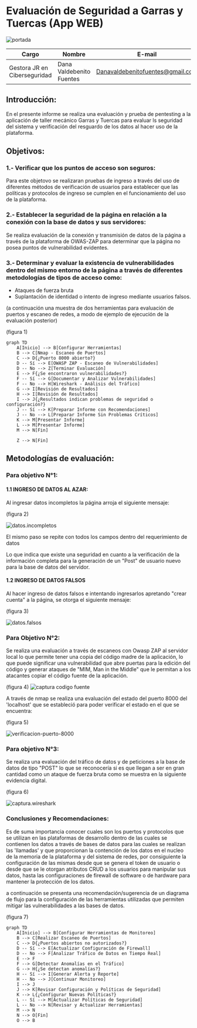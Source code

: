 <div style="max-width: 600px; margin: auto;">
</div>


# Evaluación de Seguridad a Garras y Tuercas (App WEB)

![portada](home.jpg)

| Cargo                       | Nombre                        | E-mail                             |
|-----------------------------|-------------------------------|------------------------------------|
| Gestora JR en Ciberseguridad | Dana Valdebenito Fuentes      | Danavaldebenitofuentes@gmail.com   |




## Introducción:

En el presente informe se realiza una evaluación y prueba de pentesting a la aplicación de taller mecánico Garras y Tuercas para evaluar ls seguridad del sistema y verificación del resguardo de los datos al hacer uso de la plataforma.

## Objetivos:

 ### 1.-  Verificar que los puntos de acceso son seguros:
 Para este objetovo se realizaran pruebas de ingreso a través del uso de diferentes métodos de verificación de usuarios para establecer que las políticas y protocolos de ingreso se cumplen en el funcionamiento del uso de la plataforma.

 ### 2.- Establecer la seguridad de la página en relación a la conexión con la base de datos y sus servidores:

 Se realiza evaluación de la conexión y transmisión de datos de la página a través de la plataforma de OWAS-ZAP para determinar que la página no posea puntos de vulnerabilidad evidentes.

### 3.- Determinar y evaluar la existencia de vulnerabilidades dentro del mismo entorno de la página a través de diferentes metodologías de tipos de acceso como:

-  Ataques de fuerza bruta
- Suplantación de identidad o intento de ingreso mediante usuarios falsos.

(a continuación una muestra de dos herramientas para evaluación de puertos y escaneo de redes, a modo de ejemplo de ejecución de la evaluación posterior)
  

(figura 1)
```mermaid
graph TD
    A[Inicio] --> B[Configurar Herramientas]
    B --> C[Nmap - Escaneo de Puertos]
    C --> D{¿Puerto 8000 abierto?}
    D -- Sí --> E[OWASP ZAP - Escaneo de Vulnerabilidades]
    D -- No --> Z[Terminar Evaluación]
    E --> F{¿Se encontraron vulnerabilidades?}
    F -- Sí --> G[Documentar y Analizar Vulnerabilidades]
    F -- No --> H[Wireshark - Análisis del Tráfico]
    G --> I[Revisión de Resultados]
    H --> I[Revisión de Resultados]
    I --> J{¿Resultados indican problemas de seguridad o configuración?}
    J -- Sí --> K[Preparar Informe con Recomendaciones]
    J -- No --> L[Preparar Informe Sin Problemas Críticos]
    K --> M[Presentar Informe]
    L --> M[Presentar Informe]
    M --> N[Fin]

    Z --> N[Fin]

```
## Metodologías de evaluación:

### Para objetivo N°1:

#### 1.1 INGRESO DE DATOS AL AZAR:

Al ingresar datos incompletos la página arroja el siguiente mensaje:

(figura 2)

![datos.incompletos](datos.incompletos.jpg)

El mismo paso se repite con todos los campos dentro del requerimiento de datos

Lo que indica que existe una seguridad en cuanto a la verificación de la información completa para la generación de un "Post" de usuario nuevo para la base de datos del servidor.

#### 1.2 INGRESO DE DATOS FALSOS

Al hacer ingreso de datos falsos e intentando ingresarlos apretando "crear cuenta" a la página, se otorga el siguiente mensaje:

(figura 3)

![datos.falsos](datosdeingresofalsos.jpg)


### Para Objetivo N°2:

Se realiza una evaluación a través de escaneos con Owasp ZAP al servidor local lo que permite tener una copia del código madre de la aplicación, lo que puede significar una vulnerabilidad que abre puertas para la edición del código y generar ataques de "MIM, Man in the Middle" que le permitan a los atacantes copiar el código fuente de la aplicación.

(figura 4)
![captura codigo fuente](capturacodigofuente.jpg)

A través de nmap se realiza una evaluación del estado del puerto 8000 del 'localhost' que se estableció para poder verificar el estado en el que se encuentra:

(figura 5)

![verificacion-puerto-8000](verificacion-puerto-8000.jpg)

### Para objetivo N°3:

Se realiza una evaluación del tráfico de datos y de peticiones a la base de datos de tipo "POST" lo que se reconocería si es que llegan a ser en gran cantidad como un ataque de fuerza bruta como se muestra en la siguiente evidencia digital.

(figura 6)

![captura.wireshark](trafico-wireshark.jpg)


### Conclusiones y Recomendaciones:

Es de suma importancia conocer cuales son los puertos y protocolos que se utilizan en las plataformas de desarrollo dentro de las cuales se contienen los datos a través de bases de datos para las cuales se realizan las 'llamadas' y que proporcionan la contención de los datos en el nucleo de la memoria de la plataforma y del sistema de redes, por consiguiente la configuración de las mismas desde que se genera el token de usuario o desde que se le otorgan atributos CRUD a los usuarios para manipular sus datos, hasta las configuraciones de firewall de software o de hardware para mantener la protección de los datos.

a continuación se presenta una recomendación/sugerencia de un diagrama de flujo para la configuración de las herramientas utilizadas que permiten mitigar las vulnerabilidades a las bases de datos.

(figura 7)

```mermaid
graph TD
    A[Inicio] --> B[Configurar Herramientas de Monitoreo]
    B --> C[Realizar Escaneo de Puertos]
    C --> D{¿Puertos abiertos no autorizados?}
    D -- Sí --> E[Actualizar Configuración de Firewall]
    D -- No --> F[Analizar Tráfico de Datos en Tiempo Real]
    E --> F
    F --> G[Detectar Anomalías en el Tráfico]
    G --> H{¿Se detectan anomalías?}
    H -- Sí --> I[Generar Alerta y Reporte]
    H -- No --> J[Continuar Monitoreo]
    I --> J
    J --> K[Revisar Configuración y Políticas de Seguridad]
    K --> L{¿Configurar Nuevas Políticas?}
    L -- Sí --> M[Actualizar Políticas de Seguridad]
    L -- No --> N[Revisar y Actualizar Herramientas]
    M --> N
    N --> O[Fin]
    O --> B
    






